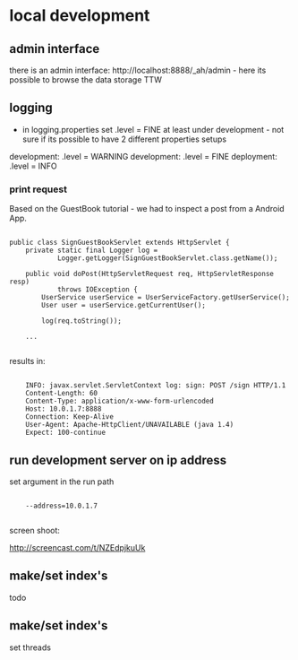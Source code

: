# local development #


## admin interface ##

there is an admin interface: http://localhost:8888/_ah/admin - here its possible to browse the data storage TTW

## logging ##

- in logging.properties set .level = FINE
at least under development - not sure if its possible to have 2 different properties setups

development: .level = WARNING
development: .level = FINE
deployment:  .level = INFO


### print request ###

Based on the GuestBook tutorial - we had to inspect a post from a Android App.

```
    
public class SignGuestBookServlet extends HttpServlet {
    private static final Logger log =
            Logger.getLogger(SignGuestBookServlet.class.getName());

    public void doPost(HttpServletRequest req, HttpServletResponse resp)
            throws IOException {
        UserService userService = UserServiceFactory.getUserService();
        User user = userService.getCurrentUser();

        log(req.toString());

    ...
    
```

results in:

```

    INFO: javax.servlet.ServletContext log: sign: POST /sign HTTP/1.1
    Content-Length: 60
    Content-Type: application/x-www-form-urlencoded
    Host: 10.0.1.7:8888
    Connection: Keep-Alive
    User-Agent: Apache-HttpClient/UNAVAILABLE (java 1.4)
    Expect: 100-continue

```


## run development server on ip address ##

set argument in the run path

```
    
    --address=10.0.1.7 
    
```

screen shoot:

http://screencast.com/t/NZEdpjkuUk







## make/set index's ##

todo


## make/set index's ##

set threads


